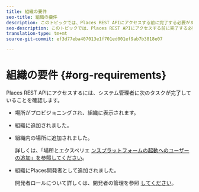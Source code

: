 ```yaml
---
title: 組織の要件
seo-title: 組織の要件
description: このトピックでは、Places REST APIにアクセスする前に完了する必要がある前提条件について説明します。
seo-description: このトピックでは、Places REST APIにアクセスする前に完了する必要がある前提条件について説明します。
translation-type: tm+mt
source-git-commit: ef3d77eba407013e1f701ed001ef9ab7b3818e07

---
```



# 組織の要件 {#org-requirements}

Places REST APIにアクセスするには、システム管理者に次のタスクが完了していることを確認します。

* 場所がプロビジョニングされ、組織に表示されます。
* 組織に追加されました。
* 組織内の場所に追加されました。

   詳しくは、「場所とエクスペリエ [ンスプラットフォームの起動へのユーザーの追加」を参照してください](/help/adding-a-user-to-places.md)。

* 組織にPlaces開発者として追加されました。

   開発者ロールについて詳しくは、開発者の管理を参照 [してください](https://helpx.adobe.com/enterprise/using/manage-developers.html)。
